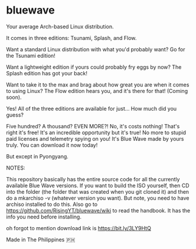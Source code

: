 # bluewave
Your average Arch-based Linux distribution.

It comes in three editions: Tsunami, Splash, and Flow.

Want a standard Linux distribution with what you'd probably want? Go for the Tsunami edition!

Want a lightweight edition if yours could probably fry eggs by now? The Splash edition has got your back!

Want to take it to the max and brag about how great you are when it comes to using Linux? The Flow edition hears you, and it's there for that! (Coming soon).

Yes! All of the three editions are available for just... How much did you guess?

Five hundred? A thousand? EVEN MORE?! No, it's costs nothing! That's right it's free! It's an incredible opportunity but it's true! No more to stupid paid licenses and telemetry spying on you! It's Blue Wave made by yours truly. You can download it now today!

But except in Pyongyang.

NOTES:

This repository basically has the entire source code for all the currently available Blue Wave versions. If you want to build the ISO yourself, then CD into the folder (the folder that was created when you git cloned it) and then do a mkarchiso -v (whatever version you want). But note, you need to have archiso installed to do this. Also go to https://github.com/RisingYT/bluewave/wiki to read the handbook. It has the info you need before installing.

oh forgot to mention download link is https://bit.ly/3LY9HtQ

Made in The Philippines 🇵🇭
